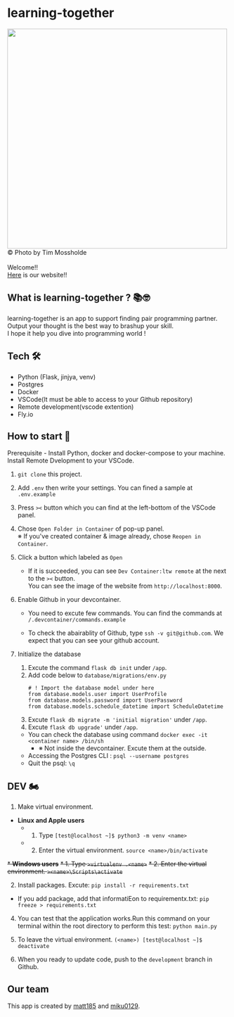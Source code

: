 # learning-together<br>
<img src="https://i.ibb.co/9njFRxz/photo-1546410531-bb4caa6b424d.jpg" width="500"><br>
© Photo by Tim Mossholde<br><br>
Welcome!! <br>
[Here](https://learning-together.fly.dev/) is our website!!  

## What is learning-together ? 📚🤓

learning-together is an app to support finding pair programming partner. <br>
Output your thought is the best way to brashup your skill. <br>
I hope it help you dive into programming world ! 

## Tech 🛠️

- Python (Flask, jinjya, venv)
- Postgres
- Docker 
- VSCode(It must be able to access to your Github repository)
- Remote development(vscode extention)
- Fly.io
  
## How to start 🛴

Prerequisite - Install Python, docker and docker-compose to your machine. Install Remote Dvelopment to your VSCode. 

1. `git clone` this project. 

2. Add `.env` then write your settings. You can fined a sample at `.env.example`

3. Press `><` button which you can find at the left-bottom of the VSCode panel. 

4. Chose `Open Folder in Container` of pop-up panel.<br>
    ※ If you've created container & image already, chose `Reopen in Container`.<br>

5. Click a button which labeled as `Open` 
   - If it is succeeded, you can see `Dev Container:ltw remote` at the next to the `><` button.<br>
      You can see the image of the website from `http://localhost:8000`.
   
6. Enable Github in your devcontainer. 
   - You need to excute few commands. You can find the commands at `/.devcontainer/commands.example`
   
   - To check the abairablity of Github, type `ssh -v git@github.com`. We expect that you can see your github account.

6. Initialize the database 
   1. Excute the command `flask db init` under `/app`. 
   2. Add code below to `database/migrations/env.py`
      ```
      # ! Import the database model under here
      from database.models.user import UserProfile
      from database.models.password import UserPassword
      from database.models.schedule_datetime import ScheduleDatetime
      ```
   3. Excute `flask db migrate -m 'initial migration'` under `/app`. 
   4. Excute `flask db upgrade'` under `/app`. 
   - You can check the database using command `docker exec -it <container name> /bin/sh` 
      - ※ Not inside the devcontainer. Excute them at the outside.  
   - Accessing the Postgres CLI : `psql --username postgres`
   - Quit the psql: `\q` 

## DEV 🏍️

1. Make virtual environment. <br>

  * __Linux and Apple users__
    * 1. Type `[test@localhost ~]$ python3 -m venv <name>` 
    * 2. Enter the virtual environment. `source <name>/bin/activate`
  
  ~~* __Windows users__~~
    ~~* 1. Type `>virtualenv .<name>`~~ 
    ~~* 2. Enter the virtual environment. `><name>\Scripts\activate`~~
  
2. Install packages. Excute: `pip install -r requirements.txt`
  - If you add package, add that informatiEon to requirementx.txt: `pip freeze > requirements.txt`

4. You can test that the application works.Run this command on your terminal within the root directory to perform this test: `python main.py`

5. To leave the virtual environment. `(<name>) [test@localhost ~]$ deactivate`

6. When you ready to update code, push to the `development` branch in Github. 

## Our team 

This app is created by [matt185](https://github.com/matt185) and [miku0129](https://github.com/miku0129). 

